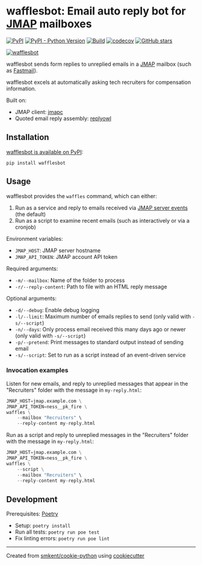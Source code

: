 # wafflesbot: Email auto reply bot for [JMAP][jmap] mailboxes

[![PyPI](https://img.shields.io/pypi/v/wafflesbot)][pypi]
[![PyPI - Python Version](https://img.shields.io/pypi/pyversions/wafflesbot)][pypi]
[![Build](https://img.shields.io/github/checks-status/smkent/waffles/main?label=build)][gh-actions]
[![codecov](https://codecov.io/gh/smkent/waffles/branch/main/graph/badge.svg)][codecov]
[![GitHub stars](https://img.shields.io/github/stars/smkent/waffles?style=social)][repo]

[![wafflesbot][logo]](#)

wafflesbot sends form replies to unreplied emails in a [JMAP][jmap] mailbox
(such as [Fastmail][fastmail]).

wafflesbot excels at automatically asking tech recruiters for compensation
information.

Built on:
* JMAP client: [jmapc][jmapc]
* Quoted email reply assembly: [replyowl][replyowl]

## Installation

[wafflesbot is available on PyPI][pypi]:

```
pip install wafflesbot
```

## Usage

wafflesbot provides the `waffles` command, which can either:
1. Run as a service and reply to emails received via [JMAP server
   events][jmap-event-source] (the default)
2. Run as a script to examine recent emails (such as interactively or via a
   cronjob)

Environment variables:
* `JMAP_HOST`: JMAP server hostname
* `JMAP_API_TOKEN`: JMAP account API token

Required arguments:
* `-m/--mailbox`: Name of the folder to process
* `-r/--reply-content`: Path to file with an HTML reply message

Optional arguments:
* `-d/--debug`: Enable debug logging
* `-l/--limit`: Maximum number of emails replies to send (only valid with
  `-s/--script`)
* `-n/--days`: Only process email received this many days ago or newer (only
  valid with `-s/--script`)
* `-p/--pretend`: Print messages to standard output instead of sending email
* `-s/--script`: Set to run as a script instead of an event-driven service

### Invocation examples

Listen for new emails, and reply to unreplied messages that appear in the
"Recruiters" folder with the message in `my-reply.html`:

```py
JMAP_HOST=jmap.example.com \
JMAP_API_TOKEN=ness__pk_fire \
waffles \
    --mailbox "Recruiters" \
    --reply-content my-reply.html
```

Run as a script and reply to unreplied messages in the "Recruiters" folder with
the message in `my-reply.html`:

```py
JMAP_HOST=jmap.example.com \
JMAP_API_TOKEN=ness__pk_fire \
waffles \
    --script \
    --mailbox "Recruiters" \
    --reply-content my-reply.html
```

## Development

Prerequisites: [Poetry][poetry]

* Setup: `poetry install`
* Run all tests: `poetry run poe test`
* Fix linting errors: `poetry run poe lint`

---

Created from [smkent/cookie-python][cookie-python] using
[cookiecutter][cookiecutter]

[codecov]: https://codecov.io/gh/smkent/waffles
[cookie-python]: https://github.com/smkent/cookie-python
[cookiecutter]: https://github.com/cookiecutter/cookiecutter
[fastmail]: https://fastmail.com
[gh-actions]: https://github.com/smkent/waffles/actions?query=branch%3Amain
[jmap]: https://jmap.io
[jmap-event-source]: https://jmap.io/spec-core.html#event-source
[jmapc]: https://github.com/smkent/jmapc
[logo]: https://raw.github.com/smkent/waffles/main/img/waffles.png
[poetry]: https://python-poetry.org/docs/#installation
[pypi]: https://pypi.org/project/wafflesbot/
[replyowl]: https://github.com/smkent/replyowl
[repo]: https://github.com/smkent/waffles

